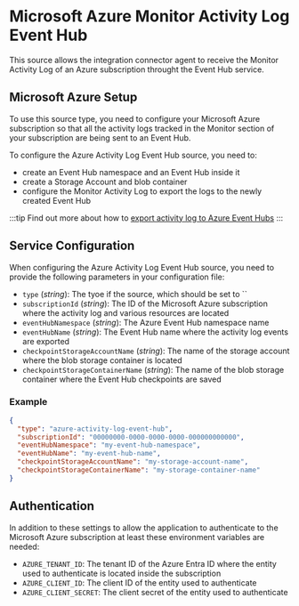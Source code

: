 # Microsoft Azure Monitor Activity Log Event Hub

This source allows the integration connector agent to receive the Monitor Activity Log of an Azure subscription
throught the Event Hub service.

## Microsoft Azure Setup

To use this source type, you need to configure your Microsoft Azure
subscription so that all the activity logs tracked in the Monitor section of your subscription are being
sent to an Event Hub.

To configure the Azure Activity Log Event Hub source, you need to:

- create an Event Hub namespace and an Event Hub inside it
- create a Storage Account and blob container
- configure the Monitor Activity Log to export the logs to the newly created Event Hub

:::tip
Find out more about how to [export activity log to Azure Event Hubs](https://learn.microsoft.com/en-gb/azure/azure-monitor/platform/activity-log?tabs=powershell#send-to-azure-event-hubs)
:::

## Service Configuration

When configuring the Azure Activity Log Event Hub source, you need to provide the following parameters in your
configuration file:

- `type` (*string*): The tyoe if the source, which should be set to ``
- `subscriptionId` (*string*): The ID of the Microsoft Azure subscription where the activity log and various resources
  are located
- `eventHubNamespace` (*string*): The Azure Event Hub namespace name
- `eventHubName` (*string*): The Event Hub name where the activity log events are exported
- `checkpointStorageAccountName` (*string*): The name of the storage account where the blob storage container is located
- `checkpointStorageContainerName` (*string*): The name of the blob storage container where the Event Hub checkpoints
  are saved

### Example

```json
{
  "type": "azure-activity-log-event-hub",
  "subscriptionId": "00000000-0000-0000-0000-000000000000",
  "eventHubNamespace": "my-event-hub-namespace",
  "eventHubName": "my-event-hub-name",
  "checkpointStorageAccountName": "my-storage-account-name",
  "checkpointStorageContainerName": "my-storage-container-name"
}
```

## Authentication

In addition to these settings to allow the application to authenticate to the Microsoft Azure subscription at least
these environment variables are needed:

- `AZURE_TENANT_ID`: The tenant ID of the Azure Entra ID where the entity used to authenticate is located inside
  the subscription
- `AZURE_CLIENT_ID`: The client ID of the entity used to authenticate
- `AZURE_CLIENT_SECRET`: The client secret of the entity used to authenticate
